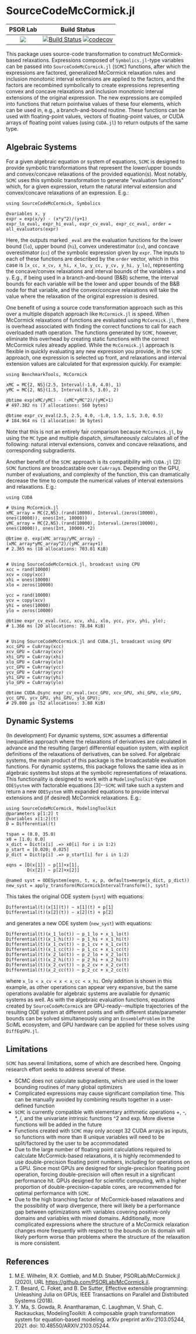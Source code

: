 # SourceCodeMcCormick.jl

| **PSOR Lab** | **Build Status**                                                                                |
|:------------:|:-----------------------------------------------------------------------------------------------:|
| [![](https://img.shields.io/badge/Developed_by-PSOR_Lab-342674)](https://psor.uconn.edu/) | [![Build Status](https://github.com/PSORLab/SourceCodeMcCormick.jl/workflows/CI/badge.svg?branch=master)](https://github.com/PSORLab/SourceCodeMcCormick.jl/actions?query=workflow%3ACI) [![codecov](https://codecov.io/gh/PSORLab/SourceCodeMcCormick.jl/branch/master/graph/badge.svg)](https://codecov.io/gh/PSORLab/SourceCodeMcCormick.jl)|


This package uses source-code transformation to construct McCormick-based relaxations. Expressions composed
of `Symbolics.jl`-type variables can be passed into `SourceCodeMcCormick.jl` (`SCMC`) functions, after which
the expressions are factored, generalized McCormick relaxation rules and inclusion monotonic interval
extensions are applied to the factors, and the factors are recombined symbolically to create expressions
representing convex and concave relaxations and inclusion monotonic interval extensions of the original
expression. The new expressions are compiled into functions that return pointwise values of these
four elements, which can be used in, e.g., a branch-and-bound routine. These functions can be used with
floating-point values, vectors of floating-point values, or CUDA arrays of floating point values (using
`CUDA.jl`) to return outputs of the same type.



## Algebraic Systems

For a given algebraic equation or system of equations, `SCMC` is designed to provide symbolic transformations 
that represent the lower/upper bounds and convex/concave relaxations of the provided equation(s). Most notably, 
`SCMC` uses this symbolic transformation to generate "evaluation functions" which, for a given expression, 
return the natural interval extension and convex/concave relaxations of an expression. E.g.:

```
using SourceCodeMcCormick, Symbolics

@variables x, y
expr = exp(x/y) - (x*y^2)/(y+1)
expr_lo_eval, expr_hi_eval, expr_cv_eval, expr_cc_eval, order = all_evaluators(expr)
```

Here, the outputs marked `_eval` are the evaluation functions for the lower bound (`lo`), upper
bound (`hi`), convex underestimator (`cv`), and concave overestimator (`cc`) of the symbolic
expression given by `expr`. The inputs to each of these functions are described by the `order` 
vector, which in this case is `[x_cc, x_cv, x_hi, x_lo, y_cc, y_cv, y_hi, y_lo]`, representing
the concave/convex relaxations and interval bounds of the variables `x` and `y`. E.g., if being
used in a branch-and-bound (B&B) scheme, the interval bounds for each variable will be the lower and
upper bounds of the B&B node for that variable, and the convex/concave relaxations will take the
value where the relaxation of the original expression is desired.

One benefit of using a source code transformation approach such as this over a multiple dispatch
approach like `McCormick.jl` is speed. When McCormick relaxations of functions are evaluated using
`McCormick.jl`, there is overhead associated with finding the correct functions to call for each
overloaded math operation. The functions generated by `SCMC`, however, eliminate this overhead by
creating static functions with the correct McCormick rules already applied. While the `McCormick.jl`
approach is flexible in quickly evaluating any new expression you provide, in the `SCMC` approach,
one expression is selected up front, and relaxations and interval extension values are calculated
for that expression quickly. For example:

```
using BenchmarkTools, McCormick

xMC = MC{2, NS}(2.5, Interval(-1.0, 4.0), 1)
yMC = MC{2, NS}(1.5, Interval(0.5, 3.0), 2)

@btime exp(xMC/yMC) - (xMC*yMC^2)/(yMC+1)
# 497.382 ns (7 allocations: 560 bytes)

@btime expr_cv_eval(2.5, 2.5, 4.0, -1.0, 1.5, 1.5, 3.0, 0.5)
# 184.964 ns (1 allocation: 16 bytes)
```

Note that this is not an entirely fair comparison because `McCormick.jl`, by using the `MC` type and
multiple dispatch, simultaneously calculates all of the following: natural interval extensions,
convex and concave relaxations, and corresponding subgradients. 

Another benefit of the `SCMC` approach is its compatibility with `CUDA.jl` [2]: `SCMC` functions are
broadcastable over `CuArray`s. Depending on the GPU, number of evaluations, and complexity of the
function, this can dramatically decrease the time to compute the numerical values of interval
extensions and relaxations. E.g.:

```
using CUDA

# Using McCormick.jl
xMC_array = MC{2,NS}.(rand(10000), Interval.(zeros(10000), ones(10000)), ones(Int, 10000))
yMC_array = MC{2,NS}.(rand(10000), Interval.(zeros(10000), ones(10000)), ones(Int, 10000).*2)

@btime @. exp(xMC_array/yMC_array) - (xMC_array*yMC_array^2)/(yMC_array+1)
# 2.365 ms (18 allocations: 703.81 KiB)


# Using SourceCodeMcCormick.jl, broadcast using CPU
xcc = rand(10000)
xcv = copy(xcc)
xhi = ones(10000)
xlo = zeros(10000)

ycc = rand(10000)
ycv = copy(xcv)
yhi = ones(10000)
ylo = zeros(10000)

@btime expr_cv_eval.(xcc, xcv, xhi, xlo, ycc, ycv, yhi, ylo);
# 1.366 ms (20 allocations: 78.84 KiB)


# Using SourceCodeMcCormick.jl and CUDA.jl, broadcast using GPU
xcc_GPU = CuArray(xcc)
xcv_GPU = CuArray(xcv)
xhi_GPU = CuArray(xhi)
xlo_GPU = CuArray(xlo)
ycc_GPU = CuArray(ycc)
ycv_GPU = CuArray(ycv)
yhi_GPU = CuArray(yhi)
ylo_GPU = CuArray(ylo)

@btime CUDA.@sync expr_cv_eval.(xcc_GPU, xcv_GPU, xhi_GPU, xlo_GPU, ycc_GPU, ycv_GPU, yhi_GPU, ylo_GPU);
# 29.800 μs (52 allocations: 3.88 KiB)
```


## Dynamic Systems

(In development) For dynamic systems, `SCMC` assumes a differential inequalities approach where the 
relaxations of derivatives are calculated in advance and the resulting (larger) differential equation 
system, with explicit definitions of the relaxations of derivatives, can be solved. For algebraic 
systems, the main product of this package is the broadcastable evaluation functions. For dynamic
systems, this package follows the same idea as in algebraic systems but stops at the symbolic 
representations of relaxations. This functionality is designed to work with a `ModelingToolkit`-type 
`ODESystem` with factorable equations [3]--`SCMC` will take such a system and return a new `ODESystem` 
with expanded equations to provide interval extensions and (if desired) McCormick relaxations. E.g.:

```
using SourceCodeMcCormick, ModelingToolkit
@parameters p[1:2] t
@variables x[1:2](t)
D = Differential(t)

tspan = (0.0, 35.0)
x0 = [1.0; 0.0]
x_dict = Dict(x[i] .=> x0[i] for i in 1:2)
p_start = [0.020; 0.025]
p_dict = Dict(p[i] .=> p_start[i] for i in 1:2)

eqns = [D(x[1]) ~ p[1]+x[1],
        D(x[2]) ~ p[2]+x[2]]

@named syst = ODESystem(eqns, t, x, p, defaults=merge(x_dict, p_dict))
new_syst = apply_transform(McCormickIntervalTransform(), syst)
```

This takes the original ODE system (`syst`) with equations:
```
Differential(t)(x[1](t)) ~ x[1](t) + p[1]
Differential(t)(x[2](t)) ~ x[2](t) + p[2]
```

and generates a new ODE system (`new_syst`) with equations:
```
Differential(t)(x_1_lo(t)) ~ p_1_lo + x_1_lo(t)
Differential(t)(x_1_hi(t)) ~ p_1_hi + x_1_hi(t)
Differential(t)(x_1_cv(t)) ~ p_1_cv + x_1_cv(t)
Differential(t)(x_1_cc(t)) ~ p_1_cc + x_1_cc(t)
Differential(t)(x_2_lo(t)) ~ p_2_lo + x_2_lo(t)
Differential(t)(x_2_hi(t)) ~ p_2_hi + x_2_hi(t)
Differential(t)(x_2_cv(t)) ~ p_2_cv + x_2_cv(t)
Differential(t)(x_2_cc(t)) ~ p_2_cc + x_2_cc(t)
```

where `x_lo < x_cv < x < x_cc < x_hi`. Only addition is shown in this example, as other operations
can appear very expansive, but the same operations available for algebraic systems are available
for dynamic systems as well. As with the algebraic evaluation functions, equations created by
`SourceCodeMcCormick` are GPU-ready--multiple trajectories of the resulting ODE system at 
different points and with different state/parameter bounds can be solved simultaneously using
an `EnsembleProblem` in the SciML ecosystem, and GPU hardware can be applied for these solves
using `DiffEqGPU.jl`.

## Limitations

`SCMC` has several limitations, some of which are described here. Ongoing research effort seeks
to address several of these.
- SCMC does not calculate subgradients, which are used in the lower bounding routines of many 
global optimizers
- Complicated expressions may cause significant compilation time. This can be manually avoided
by combining results together in a user-defined function
- `SCMC` is currently compatible with elementary arithmetic operations +, -, *, /, and the
univariate intrinsic functions ^2 and exp. More diverse functions will be added in the future
- Functions created with `SCMC` may only accept 32 CUDA arrays as inputs, so functions with more
than 8 unique variables will need to be split/factored by the user to be accommodated
- Due to the large number of floating point calculations required to calculate McCormick-based
relaxations, it is highly recommended to use double-precision floating point numbers, including
for operations on a GPU. Since most GPUs are designed for single-precision floating point operation,
forcing double-precision will often result in a significant performance hit. GPUs designed for
scientific computing, with a higher proportion of double-precision-capable cores, are recommended
for optimal performance with `SCMC`.
- Due to the high branching factor of McCormick-based relaxations and the possibility of warp
divergence, there will likely be a performance gap between optimizations with variables covering
positive-only domains and variables with mixed domains. Additionally, more complicated expressions
where the structure of a McCormick relaxation changes more frequently with respect to the bounds
on its domain will likely perform worse than problems where the structure of the relaxation is
more consistent.

## References

1. M.E. Wilhelm, R.X. Gottlieb, and M.D. Stuber, PSORLab/McCormick.jl (2020), URL
https://github.com/PSORLab/McCormick.jl.
2. T. Besard, C. Foket, and B. De Sutter, Effective extensible programming: Unleashing Julia
on GPUs, IEEE Transactions on Parallel and Distributed Systems (2018).
3. Y. Ma, S. Gowda, R. Anantharaman, C. Laughman, V. Shah, C. Rackauckas, ModelingToolkit: 
A composable graph transformation system for equation-based modeling. arXiv preprint 
arXiv:2103.05244, 2021. doi: 10.48550/ARXIV.2103.05244.